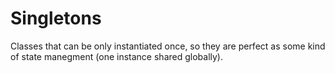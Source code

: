 # Singletons
Classes that can be only instantiated once, so they are perfect as some kind of state manegment (one instance shared globally).
